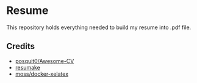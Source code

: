 # Resume

This repository holds everything needed to build my resume into .pdf file.

## Credits

- [posquit0/Awesome-CV](https://github.com/posquit0/Awesome-CV)
- [resumake](https://latexresu.me/generator/templates)
- [moss/docker-xelatex](https://github.com/moss-it/docker-xelatex)
